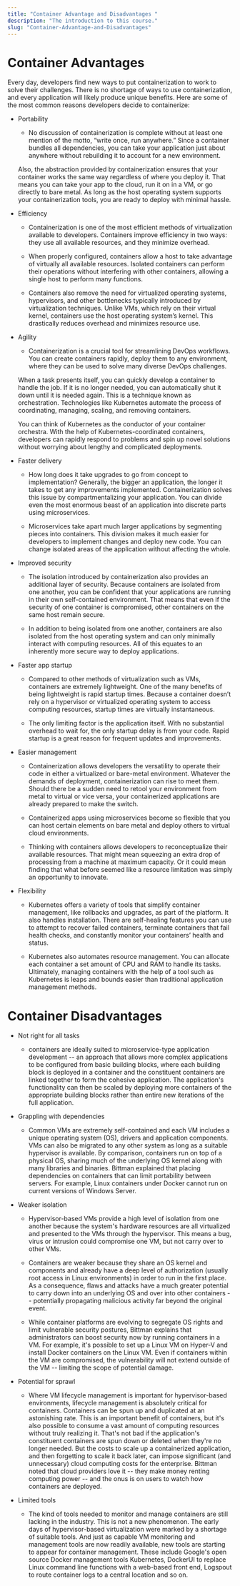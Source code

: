 ```yaml
---
title: "Container Advantage and Disadvantages "
description: "The introduction to this course."
slug: "Container-Advantage-and-Disadvantages"
---
```


# Container Advantages 

Every day, developers find new ways to put containerization to work to solve their challenges. There is no shortage of ways to use containerization, and every application will likely produce unique benefits. Here are some of the most common reasons developers decide to containerize:

- Portability
   - No discussion of containerization is complete without at least one mention of the motto, “write once, run anywhere.” Since a container bundles all dependencies, you can take your application just about anywhere without rebuilding it to account for a new environment.

   Also, the abstraction provided by containerization ensures that your container works the same way regardless of where you deploy it. That means you can take your app to the cloud, run it on in a VM, or go directly to bare metal. As long as the host operating system supports your containerization tools, you are ready to deploy with minimal hassle.
- Efficiency
    - Containerization is one of the most efficient methods of virtualization available to developers. Containers improve efficiency in two ways: they use all available resources, and they minimize overhead.

    - When properly configured, containers allow a host to take advantage of virtually all available resources. Isolated containers can perform their operations without interfering with other containers, allowing a single host to perform many functions.

    - Containers also remove the need for virtualized operating systems, hypervisors, and other bottlenecks typically introduced by virtualization techniques. Unlike VMs, which rely on their virtual kernel, containers use the host operating system’s kernel. This drastically reduces overhead and minimizes resource use.
- Agility
    - Containerization is a crucial tool for streamlining DevOps workflows. You can create containers rapidly, deploy them to any environment, where they can be used to solve many diverse DevOps challenges.

     When a task presents itself, you can quickly develop a container to handle the job. If it is no longer needed, you can automatically shut it down until it is needed again. This is a technique known as orchestration. Technologies like Kubernetes automate the process of coordinating, managing, scaling, and removing containers.

     You can think of Kubernetes as the conductor of your container orchestra. With the help of Kubernetes-coordinated containers, developers can rapidly respond to problems and spin up novel solutions without worrying about lengthy and complicated deployments.


- Faster delivery
    - How long does it take upgrades to go from concept to implementation? Generally, the bigger an application, the longer it takes to get any improvements implemented. Containerization solves this issue by compartmentalizing your application. You can divide even the most enormous beast of an application into discrete parts using microservices.

    - Microservices take apart much larger applications by segmenting pieces into containers. This division makes it much easier for developers to implement changes and deploy new code. You can change isolated areas of the application without affecting the whole.
- Improved security
    - The isolation introduced by containerization also provides an additional layer of security. Because containers are isolated from one another, you can be confident that your applications are running in their own self-contained environment. That means that even if the security of one container is compromised, other containers on the same host remain secure.

    - In addition to being isolated from one another, containers are also isolated from the host operating system and can only minimally interact with computing resources. All of this equates to an inherently more secure way to deploy applications.
- Faster app startup
    - Compared to other methods of virtualization such as VMs, containers are extremely lightweight. One of the many benefits of being lightweight is rapid startup times. Because a container doesn’t rely on a hypervisor or virtualized operating system to access computing resources, startup times are virtually instantaneous.

    - The only limiting factor is the application itself. With no substantial overhead to wait for, the only startup delay is from your code. Rapid startup is a great reason for frequent updates and improvements.


- Easier management
   - Containerization allows developers the versatility to operate their code in either a virtualized or bare-metal environment. Whatever the demands of deployment, containerization can rise to meet them. Should there be a sudden need to retool your environment from metal to virtual or vice versa, your containerized applications are already prepared to make the switch.

   - Containerized apps using microservices become so flexible that you can host certain elements on bare metal and deploy others to virtual cloud environments.

   - Thinking with containers allows developers to reconceptualize their available resources. That might mean squeezing an extra drop of processing from a machine at maximum capacity. Or it could mean finding that what before seemed like a resource limitation was simply an opportunity to innovate.


- Flexibility
   - Kubernetes offers a variety of tools that simplify container management, like rollbacks and upgrades, as part of the platform. It also handles installation. There are self-healing features you can use to attempt to recover failed containers, terminate containers that fail health checks, and constantly monitor your containers’ health and status.

   - Kubernetes also automates resource management. You can allocate each container a set amount of CPU and RAM to handle its tasks. Ultimately, managing containers with the help of a tool such as Kubernetes is leaps and bounds easier than traditional application management methods.


# Container Disadvantages

-  Not right for all tasks
   - containers are ideally suited to microservice-type application development -- an approach that allows more complex applications to be configured from basic building blocks, where each building block is deployed in a container and the constituent containers are linked together to form the cohesive application. The application's functionality can then be scaled by deploying more containers of the appropriate building blocks rather than entire new iterations of the full application.
- Grappling with dependencies 
  - Common VMs are extremely self-contained and each VM includes a unique operating system (OS), drivers and application components. VMs can also be migrated to any other system as long as a suitable hypervisor is available. By comparison, containers run on top of a physical OS, sharing much of the underlying OS kernel along with many libraries and binaries. Bittman explained that placing dependencies on containers that can limit portability between servers. For example, Linux containers under Docker cannot run on current versions of Windows Server.
- Weaker isolation
   - Hypervisor-based VMs provide a high level of isolation from one another because the system's hardware resources are all virtualized and presented to the VMs through the hypervisor. This means a bug, virus or intrusion could compromise one VM, but not carry over to other VMs.

   - Containers are weaker because they share an OS kernel and components and already have a deep level of authorization (usually root access in Linux environments) in order to run in the first place. As a consequence, flaws and attacks have a much greater potential to carry down into an underlying OS and over into other containers -- potentially propagating malicious activity far beyond the original event.

   - While container platforms are evolving to segregate OS rights and limit vulnerable security postures, Bittman explains that administrators can boost security now by running containers in a VM. For example, it's possible to set up a Linux VM on Hyper-V and install Docker containers on the Linux VM. Even if containers within the VM are compromised, the vulnerability will not extend outside of the VM -- limiting the scope of potential damage.
- Potential for sprawl
   - Where VM lifecycle management is important for hypervisor-based environments, lifecycle management is absolutely critical for containers. Containers can be spun up and duplicated at an astonishing rate. This is an important benefit of containers, but it's also possible to consume a vast amount of computing resources without truly realizing it. That's not bad if the application's constituent containers are spun down or deleted when they're no longer needed. But the costs to scale up a containerized application, and then forgetting to scale it back later, can impose significant (and unnecessary) cloud computing costs for the enterprise. Bittman noted that cloud providers love it -- they make money renting computing power -- and the onus is on users to watch how containers are deployed.

- Limited tools
   - The kind of tools needed to monitor and manage containers are still lacking in the industry. This is not a new phenomenon. The early days of hypervisor-based virtualization were marked by a shortage of suitable tools. And just as capable VM monitoring and management tools are now readily available, new tools are starting to appear for container management. These include Google's open source Docker management tools Kubernetes, DockerUI to replace Linux command line functions with a web-based front end, Logspout to route container logs to a central location and so on.


